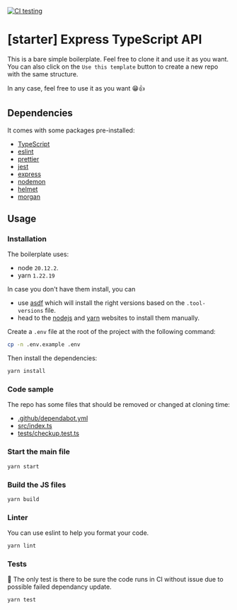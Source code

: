 [![CI testing](https://github.com/Meyclem/typescript-boilerplate/actions/workflows/test.yml/badge.svg)](https://github.com/Meyclem/typescript-boilerplate/actions/workflows/test.yml)

# [starter] Express TypeScript API

This is a bare simple boilerplate. Feel free to clone it and use it as you want.
You can also click on the `Use this template` button to create a new repo with the same structure.

In any case, feel free to use it as you want 😁👍

## Dependencies

It comes with some packages pre-installed:

- [TypeScript](https://www.typescriptlang.org/docs/home.html)
- [eslint](https://eslint.org/)
- [prettier](https://prettier.io/)
- [jest](https://jestjs.io/)
- [express](https://expressjs.com/)
- [nodemon](https://nodemon.io/)
- [helmet](https://helmetjs.github.io/)
- [morgan](https://github.com/expressjs/morgan)

## Usage

### Installation

The boilerplate uses:

- node `20.12.2`.
- yarn `1.22.19`

In case you don't have them install, you can

- use [asdf](https://asdf-vm.com/guide/getting-started.html#_2-download-asdf) which will install the right versions based on the `.tool-versions` file.
- head to the [nodejs](https://nodejs.org/en/download/) and [yarn](https://classic.yarnpkg.com/en/docs/install) websites to install them manually.

Create a `.env` file at the root of the project with the following command:

```bash
cp -n .env.example .env
```

Then install the dependencies:

```bash
yarn install
```

### Code sample

The repo has some files that should be removed or changed at cloning time:

- [.github/dependabot.yml](.github/dependabot.yml)
- [src/index.ts](src/index.ts)
- [tests/checkup.test.ts](tests/checkup.test.ts)

### Start the main file

```bash
yarn start
```

### Build the JS files

```bash
yarn build
```

### Linter

You can use eslint to help you format your code.

```bash
yarn lint
```

### Tests

🔎 The only test is there to be sure the code runs in CI without issue due to possible failed dependancy update.

```bash
yarn test
```
